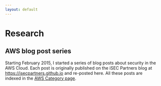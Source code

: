 ```yaml
---
layout: default
---
```


# Research

## AWS blog post series

Starting February 2015, I started a series of blog posts about security in the
AWS Cloud. Each post is originally published on the iSEC Partners blog at
<a href="https://isecpartners.github.io"
target="_blank">https://isecpartners.github.io</a> and re-posted here. All
these posts are indexed in the [AWS Category
page]({{site.baseurl}}/categories/aws).
